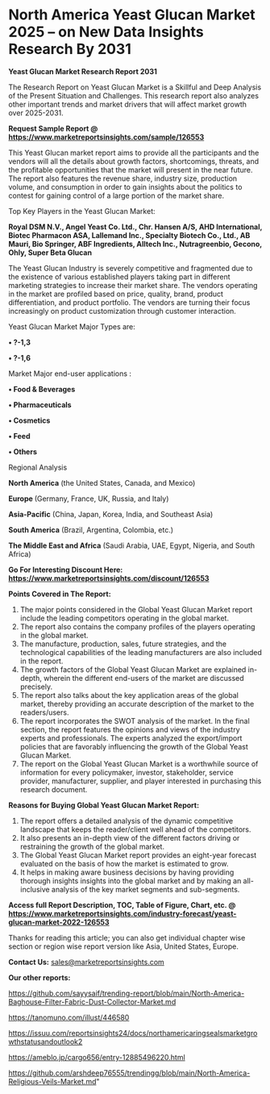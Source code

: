 # North America Yeast Glucan Market 2025 – on New Data Insights Research By 2031

<strong>Yeast Glucan Market Research Report 2031</strong>

The Research Report on Yeast Glucan Market is a Skillful and Deep Analysis of the Present Situation and Challenges. This research report also analyzes other important trends and market drivers that will affect market growth over 2025-2031.

<strong>Request Sample Report @ <a href=https://www.marketreportsinsights.com/sample/126553>https://www.marketreportsinsights.com/sample/126553</a></strong>

This Yeast Glucan market report aims to provide all the participants and the vendors will all the details about growth factors, shortcomings, threats, and the profitable opportunities that the market will present in the near future. The report also features the revenue share, industry size, production volume, and consumption in order to gain insights about the politics to contest for gaining control of a large portion of the market share.

Top Key Players in the Yeast Glucan Market:

<strong>Royal DSM N.V., Angel Yeast Co. Ltd., Chr. Hansen A/S, AHD International, Biotec Pharmacon ASA, Lallemand Inc., Specialty Biotech Co., Ltd., AB Mauri, Bio Springer, ABF Ingredients, Alltech Inc., Nutragreenbio, Gecono, Ohly, Super Beta Glucan</strong>

The Yeast Glucan Industry is severely competitive and fragmented due to the existence of various established players taking part in different marketing strategies to increase their market share. The vendors operating in the market are profiled based on price, quality, brand, product differentiation, and product portfolio. The vendors are turning their focus increasingly on product customization through customer interaction.

Yeast Glucan Market Major Types are:

<strong>• ?-1,3

• ?-1,6</strong>

Market Major end-user applications :

<strong>• Food & Beverages

• Pharmaceuticals

• Cosmetics

• Feed

• Others</strong>

Regional Analysis

</u><strong><b>North America</b></strong> (the United States, Canada, and Mexico)

<strong><b>Europe </b></strong>(Germany, France, UK, Russia, and Italy)

<strong><b>Asia-Pacific</b></strong> (China, Japan, Korea, India, and Southeast Asia)

<strong><b>South America</b></strong> (Brazil, Argentina, Colombia, etc.)

<strong><b>The Middle East and Africa</b></strong> (Saudi Arabia, UAE, Egypt, Nigeria, and South Africa)

<strong>Go For Interesting Discount Here: <a href=https://www.marketreportsinsights.com/discount/126553>https://www.marketreportsinsights.com/discount/126553</a></strong>

<strong>Points Covered in The Report:</strong>
<ol>
  <li>The major points considered in the Global Yeast Glucan Market report include the leading competitors operating in the global market.</li>
  <li>The report also contains the company profiles of the players operating in the global market.</li>
  <li>The manufacture, production, sales, future strategies, and the technological capabilities of the leading manufacturers are also included in the report.</li>
  <li>The growth factors of the Global Yeast Glucan Market are explained in-depth, wherein the different end-users of the market are discussed precisely.</li>
  <li>The report also talks about the key application areas of the global market, thereby providing an accurate description of the market to the readers/users.</li>
  <li>The report incorporates the SWOT analysis of the market. In the final section, the report features the opinions and views of the industry experts and professionals. The experts analyzed the export/import policies that are favorably influencing the growth of the Global Yeast Glucan Market.</li>
  <li>The report on the Global Yeast Glucan Market is a worthwhile source of information for every policymaker, investor, stakeholder, service provider, manufacturer, supplier, and player interested in purchasing this research document.</li>
</ol>
<strong>Reasons for Buying Global Yeast Glucan Market Report:</strong>

<ol>
  <li>The report offers a detailed analysis of the dynamic competitive landscape that keeps the reader/client well ahead of the competitors.</li>
  <li>It also presents an in-depth view of the different factors driving or restraining the growth of the global market.</li>
  <li>The Global Yeast Glucan Market report provides an eight-year forecast evaluated on the basis of how the market is estimated to grow.</li>
  <li>It helps in making aware business decisions by having providing thorough insights insights into the global market and by making an all-inclusive analysis of the key market segments and sub-segments.</li>
</ol>
<strong>Access full Report Description, TOC, Table of Figure, Chart, etc. @ <a href=https://www.marketreportsinsights.com/industry-forecast/yeast-glucan-market-2022-126553>https://www.marketreportsinsights.com/industry-forecast/yeast-glucan-market-2022-126553</a></strong>


Thanks for reading this article; you can also get individual chapter wise section or region wise report version like Asia, United States, Europe.

<strong>Contact Us:</strong>
sales@marketreportsinsights.com

<strong>Our other reports:</strong>

<a href=https://github.com/sayysaif/trending-report/blob/main/North-America-Baghouse-Filter-Fabric-Dust-Collector-Market.md>https://github.com/sayysaif/trending-report/blob/main/North-America-Baghouse-Filter-Fabric-Dust-Collector-Market.md</a>

<a href=https://tanomuno.com/illust/446580>https://tanomuno.com/illust/446580</a>

<a href=https://issuu.com/reportsinsights24/docs/northamericaringsealsmarketgrowthstatusandoutlook2>https://issuu.com/reportsinsights24/docs/northamericaringsealsmarketgrowthstatusandoutlook2</a>

<a href=https://ameblo.jp/cargo656/entry-12885496220.html>https://ameblo.jp/cargo656/entry-12885496220.html</a>

<a href=https://github.com/arshdeep76555/trendingg/blob/main/North-America-Religious-Veils-Market.md>https://github.com/arshdeep76555/trendingg/blob/main/North-America-Religious-Veils-Market.md</a>"
